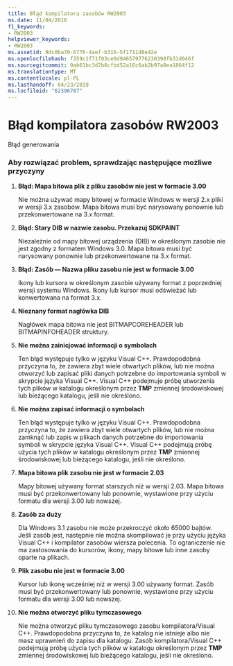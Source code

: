 ```yaml
---
title: Błąd kompilatora zasobów RW2003
ms.date: 11/04/2016
f1_keywords:
- RW2003
helpviewer_keywords:
- RW2003
ms.assetid: 9dc0ba70-6776-4aef-b316-5f1711d8e42e
ms.openlocfilehash: f359c1f71f03ce0d946579776230398fb31d046f
ms.sourcegitcommit: 0ab61bc3d2b6cfbd52a16c6ab2b97a8ea1864f12
ms.translationtype: MT
ms.contentlocale: pl-PL
ms.lasthandoff: 04/23/2019
ms.locfileid: "62396787"
---
```

# <a name="resource-compiler-error-rw2003"></a>Błąd kompilatora zasobów RW2003

Błąd generowania

### <a name="to-fix-by-checking-the-following-possible-causes"></a>Aby rozwiązać problem, sprawdzając następujące możliwe przyczyny

1. **Błąd: Mapa bitowa plik z pliku zasobów nie jest w formacie 3.00**

   Nie można używać mapy bitowej w formacie Windows w wersji 2.x pliki w wersji 3.x zasobów. Mapa bitowa musi być narysowany ponownie lub przekonwertowane na 3.x format.

1. **Błąd: Stary DIB w nazwie zasobu. Przekazuj SDKPAINT**

   Niezależnie od mapy bitowej urządzenia (DIB) w określonym zasobie nie jest zgodny z formatem Windows 3.0. Mapa bitowa musi być narysowany ponownie lub przekonwertowane na 3.x format.

1. **Błąd: Zasób — Nazwa pliku zasobu nie jest w formacie 3.00**

   Ikony lub kursora w określonym zasobie używany format z poprzedniej wersji systemu Windows. Ikony lub kursor musi odświeżać lub konwertowana na format 3.x.

1. **Nieznany format nagłówka DIB**

   Nagłówek mapa bitowa nie jest BITMAPCOREHEADER lub BITMAPINFOHEADER struktury.

1. **Nie można zainicjować informacji o symbolach**

   Ten błąd występuje tylko w języku Visual C++. Prawdopodobna przyczyna to, że zawiera zbyt wiele otwartych plików, lub nie można otworzyć lub zapisać pliki danych potrzebne do importowania symboli w skrypcie języka Visual C++. Visual C++ podejmuje próbę utworzenia tych plików w katalogu określonym przez **TMP** zmiennej środowiskowej lub bieżącego katalogu, jeśli nie określono.

1. **Nie można zapisać informacji o symbolach**

   Ten błąd występuje tylko w języku Visual C++. Prawdopodobna przyczyna to, że zawiera zbyt wiele otwartych plików, lub nie można zamknąć lub zapis w plikach danych potrzebne do importowania symboli w skrypcie języka Visual C++. Visual C++ podejmują próbę użycia tych plików w katalogu określonym przez **TMP** zmiennej środowiskowej lub bieżącego katalogu, jeśli nie określono.

1. **Mapa bitowa plik zasobu nie jest w formacie 2.03**

   Mapy bitowej używany format starszych niż w wersji 2.03. Mapa bitowa musi być przekonwertowany lub ponownie, wystawione przy użyciu formatu dla wersji 3.00 lub nowszej.

1. **Zasób za duży**

   Dla Windows 3.1 zasobu nie może przekroczyć około 65000 bajtów. Jeśli zasób jest, następnie nie można skompilować je przy użyciu języka Visual C++ i kompilator zasobów wiersza polecenia. To ograniczenie nie ma zastosowania do kursorów, ikony, mapy bitowe lub inne zasoby oparte na plikach.

1. **Plik zasobu nie jest w formacie 3.00**

   Kursor lub ikonę wcześniej niż w wersji 3.00 używany format. Zasób musi być przekonwertowany lub ponownie, wystawione przy użyciu formatu dla wersji 3.00 lub nowszej.

1. **Nie można otworzyć pliku tymczasowego**

   Nie można otworzyć pliku tymczasowego zasobu kompilatora/Visual C++. Prawdopodobna przyczyna to, że katalog nie istnieje albo nie masz uprawnień do zapisu dla katalogu. Zasób kompilatora/Visual C++ podejmują próbę użycia tych plików w katalogu określonym przez **TMP** zmiennej środowiskowej lub bieżącego katalogu, jeśli nie określono.